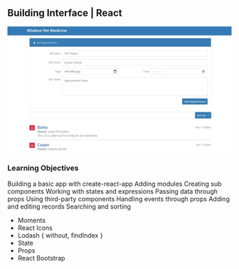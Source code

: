 ## Building Interface | React

![Design preview for Interface](./preview.jpg)

### Learning Objectives

Building a basic app with create-react-app
Adding modules
Creating sub components
Working with states and expressions
Passing data through props
Using third-party components
Handling events through props
Adding and editing records
Searching and sorting

- Moments
- React Icons
- Lodash { without, findIndex }
- State
- Props
- React Bootstrap
